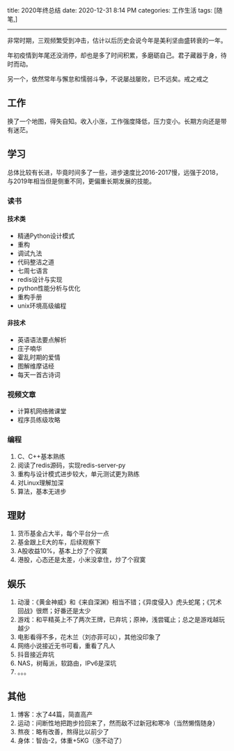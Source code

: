 title: 2020年终总结
date: 2020-12-31 8:14 PM
categories: 工作生活
tags: [随笔,]

---

非常时期，三观频繁受到冲击，估计以后历史会说今年是美利坚由盛转衰的一年。

年初疫情到年尾还没消停，却也是多了时间积累，多磨砺自己。君子藏器于身，待时而动。

另一个，依然常年与懈怠和懦弱斗争，不说屡战屡败，已不远矣。戒之戒之

<!--more-->

## 工作
换了一个地图，得失自知。收入小涨，工作强度降低，压力变小。长期方向还是带有迷茫。

## 学习
总体比较有长进，毕竟时间多了一些，进步速度比2016-2017慢，远强于2018，与2019年相当但是侧重不同，更偏重长期发展的技能。

### 读书
#### 技术类
* 精通Python设计模式
* 重构
* 调试九法
* 代码整洁之道
* 七周七语言
* redis设计与实现
* python性能分析与优化
* 重构手册
* unix环境高级编程

#### 非技术
- 英语语法要点解析
- 庄子喃华
- 霍乱时期的爱情
- 图解维摩诘经
- 每天一首古诗词

### 视频文章
- 计算机网络微课堂
- 程序员练级攻略

### 编程
1. C、C++基本熟练
2. 阅读了redis源码，实现redis-server-py
3. 重构与设计模式进步较大，单元测试更为熟练
4. 对Linux理解加深
5. 算法，基本无进步

## 理财
1. 货币基金占大半，每个平台分一点
2. 基金跟上E大的车，后续观察下
3. A股收益10%，基本上炒了个寂寞
4. 港股，心态还是太差，小米没拿住，炒了个寂寞

## 娱乐
1. 动漫：《黄金神威》和《来自深渊》相当不错；《异度侵入》虎头蛇尾；《咒术回战》很燃；好番还是太少
2. 游戏：和平精英上不了两次王牌，已弃坑；原神，浅尝辄止；总之是游戏越玩越少
3. 电影看得不多，花木兰（刘亦菲可以），其他没印象了
4. 网络小说接近无书可看，重看了凡人
5. 抖音接近弃坑
6. NAS，树莓派，软路由，IPv6是深坑
7. 。。。

## 其他
1. 博客：水了44篇，简直高产
2. 运动：间断性地把跑步捡回来了，然而敌不过新冠和寒冷（当然懒惰随身）
3. 熬夜：略有改善，熬得比以前少了
4. 身体：智齿-2，体重+5KG（涨不动了）

